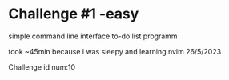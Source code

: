 # Challenge #1 -easy

simple command line interface to-do list programm

took ~45min because i was sleepy and learning nvim 26/5/2023 

Challenge id num:10
